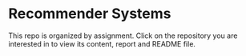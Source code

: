 # Recommender Systems

This repo is organized by assignment. Click on the repository you are interested in to view its content, report and README file.